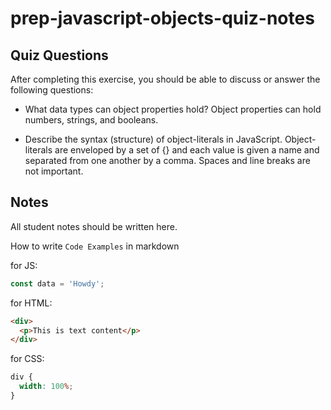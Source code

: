 # prep-javascript-objects-quiz-notes

## Quiz Questions

After completing this exercise, you should be able to discuss or answer the following questions:

- What data types can object properties hold?
  Object properties can hold numbers, strings, and booleans.

- Describe the syntax (structure) of object-literals in JavaScript.
  Object-literals are enveloped by a set of {} and each value is given a name and separated from one another by a comma. Spaces and line breaks are not important.

## Notes

All student notes should be written here.

How to write `Code Examples` in markdown

for JS:

```javascript
const data = 'Howdy';
```

for HTML:

```html
<div>
  <p>This is text content</p>
</div>
```

for CSS:

```css
div {
  width: 100%;
}
```
